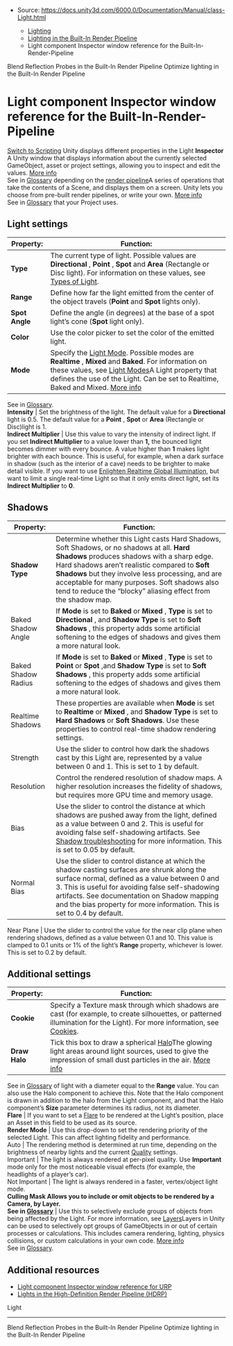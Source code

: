 * Source: https://docs.unity3d.com/6000.0/Documentation/Manual/class-Light.html

  * [Lighting](https://docs.unity3d.com/6000.0/Documentation/Manual/LightingOverview.html)
  * [Lighting in the Built-In Render Pipeline](https://docs.unity3d.com/6000.0/Documentation/Manual/lighting-birp.html)
  * Light component Inspector window reference for the Built-In-Render-Pipeline


[](https://docs.unity3d.com/6000.0/Documentation/Manual/blend-reflection-probes-birp.html)
Blend Reflection Probes in the Built-In Render Pipeline
[](https://docs.unity3d.com/6000.0/Documentation/Manual/lighting-optimize-builtin.html)
Optimize lighting in the Built-In Render Pipeline
# Light component Inspector window reference for the Built-In-Render-Pipeline
[Switch to Scripting](https://docs.unity3d.com/6000.0/Documentation/ScriptReference/Light.html "Go to Light page in the Scripting Reference")
Unity displays different properties in the Light **Inspector** A Unity window that displays information about the currently selected GameObject, asset or project settings, allowing you to inspect and edit the values. [More info](https://docs.unity3d.com/6000.0/Documentation/Manual/UsingTheInspector.html)  
See in [Glossary](https://docs.unity3d.com/6000.0/Documentation/Manual/Glossary.html#Inspector) depending on the [render pipeline](https://docs.unity3d.com/6000.0/Documentation/Manual/render-pipelines.html)A series of operations that take the contents of a Scene, and displays them on a screen. Unity lets you choose from pre-built render pipelines, or write your own. [More info](https://docs.unity3d.com/6000.0/Documentation/Manual/render-pipelines.html)  
See in [Glossary](https://docs.unity3d.com/6000.0/Documentation/Manual/Glossary.html#Renderpipeline) that your Project uses.
## Light settings
Property: | Function:  
---|---  
**Type** | The current type of light. Possible values are **Directional** , **Point** , **Spot** and **Area** (Rectangle or Disc light). For information on these values, see [Types of Light](https://docs.unity3d.com/6000.0/Documentation/Manual/Lighting.html).  
**Range** | Define how far the light emitted from the center of the object travels (**Point** and **Spot** lights only).  
**Spot Angle** | Define the angle (in degrees) at the base of a spot light’s cone (**Spot** light only).  
**Color** | Use the color picker to set the color of the emitted light.  
**Mode** | Specify the [Light Mode](https://docs.unity3d.com/6000.0/Documentation/Manual/LightModes.html). Possible modes are **Realtime** , **Mixed** and **Baked**. For information on these values, see [Light Modes](https://docs.unity3d.com/6000.0/Documentation/Manual/LightModes.html)A Light property that defines the use of the Light. Can be set to Realtime, Baked and Mixed. [More info](https://docs.unity3d.com/6000.0/Documentation/Manual/LightModes.html)  
See in [Glossary](https://docs.unity3d.com/6000.0/Documentation/Manual/Glossary.html#LightMode).  
**Intensity** | Set the brightness of the light. The default value for a **Directional** light is 0.5. The default value for a **Point** , **Spot** or **Area** (Rectangle or Disc)light is 1.  
**Indirect Multiplier** | Use this value to vary the intensity of indirect light. If you set **Indirect Multiplier** to a value lower than **1,** the bounced light becomes dimmer with every bounce. A value higher than **1** makes light brighter with each bounce. This is useful, for example, when a dark surface in shadow (such as the interior of a cave) needs to be brighter to make detail visible. If you want to use [Enlighten Realtime Global Illumination](https://docs.unity3d.com/6000.0/Documentation/Manual/realtime-gi-using-enlighten.html), but want to limit a single real-time Light so that it only emits direct light, set its **Indirect Multiplier** to **0**.  
## Shadows
Property: | Function:  
---|---  
**Shadow Type** | Determine whether this Light casts Hard Shadows, Soft Shadows, or no shadows at all. **Hard Shadows** produces shadows with a sharp edge. Hard shadows aren’t realistic compared to **Soft Shadows** but they involve less processing, and are acceptable for many purposes. Soft shadows also tend to reduce the “blocky” aliasing effect from the shadow map.  
Baked Shadow Angle | If **Mode** is set to **Baked** or **Mixed** , **Type** is set to **Directional** , and **Shadow Type** is set to **Soft Shadows** , this property adds some artificial softening to the edges of shadows and gives them a more natural look.  
Baked Shadow Radius | If **Mode** is set to **Baked** or **Mixed** , **Type** is set to **Point** or **Spot** ,and **Shadow Type** is set to **Soft Shadows** , this property adds some artificial softening to the edges of shadows and gives them a more natural look.  
Realtime Shadows | These properties are available when **Mode** is set to **Realtime** or **Mixed** , and **Shadow Type** is set to **Hard Shadows** or **Soft Shadows**. Use these properties to control real-time shadow rendering settings.  
Strength | Use the slider to control how dark the shadows cast by this Light are, represented by a value between 0 and 1. This is set to 1 by default.  
Resolution | Control the rendered resolution of shadow maps. A higher resolution increases the fidelity of shadows, but requires more GPU time and memory usage.  
Bias | Use the slider to control the distance at which shadows are pushed away from the light, defined as a value between 0 and 2. This is useful for avoiding false self-shadowing artifacts. See [Shadow troubleshooting](https://docs.unity3d.com/Manual/ShadowPerformance.html) for more information. This is set to 0.05 by default.  
Normal Bias | Use the slider to control distance at which the shadow casting surfaces are shrunk along the surface normal, defined as a value between 0 and 3. This is useful for avoiding false self-shadowing artifacts. See documentation on Shadow mapping and the bias property for more information. This is set to 0.4 by default.  
  
Near Plane | Use the slider to control the value for the near clip plane when rendering shadows, defined as a value between 0.1 and 10. This value is clamped to 0.1 units or 1% of the light’s **Range** property, whichever is lower. This is set to 0.2 by default.  
## Additional settings
Property: | Function:  
---|---  
**Cookie** | Specify a Texture mask through which shadows are cast (for example, to create silhouettes, or patterned illumination for the Light). For more information, see [Cookies](https://docs.unity3d.com/6000.0/Documentation/Manual/Cookies.html).  
**Draw Halo** | Tick this box to draw a spherical [Halo](https://docs.unity3d.com/6000.0/Documentation/Manual/class-Halo.html)The glowing light areas around light sources, used to give the impression of small dust particles in the air. [More info](https://docs.unity3d.com/6000.0/Documentation/Manual/class-Halo.html)  
See in [Glossary](https://docs.unity3d.com/6000.0/Documentation/Manual/Glossary.html#Halo) of light with a diameter equal to the **Range** value. You can also use the Halo component to achieve this. Note that the Halo component is drawn in addition to the halo from the Light component, and that the Halo component’s **Size** parameter determines its radius, not its diameter.  
**Flare** | If you want to set a [Flare](https://docs.unity3d.com/6000.0/Documentation/Manual/class-Flare.html) to be rendered at the Light’s position, place an Asset in this field to be used as its source.  
**Render Mode** | Use this drop-down to set the rendering priority of the selected Light. This can affect lighting fidelity and performance.  
Auto | The rendering method is determined at run time, depending on the brightness of nearby lights and the current [Quality](https://docs.unity3d.com/6000.0/Documentation/Manual/class-QualitySettings.html) settings.  
Important | The light is always rendered at per-pixel quality. Use **Important** mode only for the most noticeable visual effects (for example, the headlights of a player’s car).  
Not Important | The light is always rendered in a faster, vertex/object light mode.  
****Culling Mask** Allows you to include or omit objects to be rendered by a Camera, by Layer.  
See in [Glossary](https://docs.unity3d.com/6000.0/Documentation/Manual/Glossary.html#CullingMask)** | Use this to selectively exclude groups of objects from being affected by the Light. For more information, see [Layers](https://docs.unity3d.com/6000.0/Documentation/Manual/Layers.html)Layers in Unity can be used to selectively opt groups of GameObjects in or out of certain processes or calculations. This includes camera rendering, lighting, physics collisions, or custom calculations in your own code. [More info](https://docs.unity3d.com/6000.0/Documentation/Manual/Layers.html)  
See in [Glossary](https://docs.unity3d.com/6000.0/Documentation/Manual/Glossary.html#Layer).  
## Additional resources
  * [Light component Inspector window reference for URP](https://docs.unity3d.com/6000.0/Documentation/Manual/urp/light-component.html)
  * [Lights in the High-Definition Render Pipeline (HDRP)](https://docs.unity3d.com/Packages/com.unity.render-pipelines.high-definition@17.0/manual/Light-Component.html)


Light
* * *
[](https://docs.unity3d.com/6000.0/Documentation/Manual/blend-reflection-probes-birp.html)
Blend Reflection Probes in the Built-In Render Pipeline
[](https://docs.unity3d.com/6000.0/Documentation/Manual/lighting-optimize-builtin.html)
Optimize lighting in the Built-In Render Pipeline
